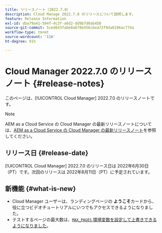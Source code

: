 ```yaml
---
title: リリースノート（2022.7.0）
description: Cloud Manage 2022.7.0 のリリースについて説明します。
feature: Release Information
exl-id: dba79a41-594f-4c3f-a6d2-dd9b7d0ab450
source-git-commit: 5ced643fabe0a670e456cbea72f9da8196ac774a
workflow-type: tm+mt
source-wordcount: '116'
ht-degree: 91%

---
```


# Cloud Manager 2022.7.0 のリリースノート {#release-notes}

このページは、[!UICONTROL Cloud Manager] 2022.7.0 のリリースノートです。

>[!NOTE]
>
>AEM as a Cloud Service の Cloud Manager の最新リリースノートについては、[AEM as a Cloud Service の Cloud Manager の最新リリースノート](https://experienceleague.adobe.com/ja/docs/experience-manager-cloud-service/content/release-notes/cloud-manager/current)を参照してください。

## リリース日 {#release-date}

[!UICONTROL Cloud Manager] 2022.7.0 のリリース日は 2022年6月30日（PT）です。次回のリリースは 2022年8月11日（PT）に予定されています。

## 新機能 {#what-is-new}

* Cloud Manager ユーザーは、ランディングページの **ようこそ**&#x200B;カードから、役に立つビデオチュートリアルにいつでもアクセスできるようになりました。
* テストするページの最大数は、[`MAX_PAGES` 環境変数を設定して上書きできるようになりました](/help/using/code-quality-testing.md#crawler)。
